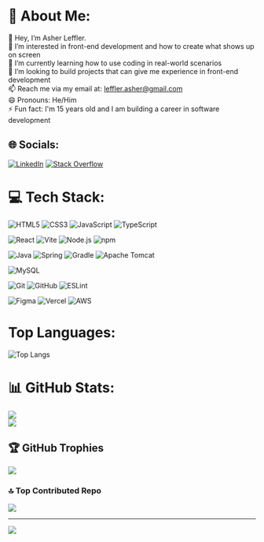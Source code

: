 # 💫 About Me:
👋 Hey, I’m Asher Leffler.<br>👀 I’m interested in front-end development and how to create what shows up on screen<br>🌱 I’m currently learning how to use coding in real-world scenarios<br>💞️ I’m looking to build projects that can give me experience in front-end development<br>📫 Reach me via my email at: leffler.asher@gmail.com<br>😄 Pronouns: He/Him<br>⚡ Fun fact: I'm 15 years old and I am building a career in software development


## 🌐 Socials:
[![LinkedIn](https://img.shields.io/badge/LinkedIn-%230077B5.svg?logo=linkedin&logoColor=white)](https://linkedin.com/in/asher-e-leffler) [![Stack Overflow](https://img.shields.io/badge/-Stackoverflow-FE7A16?logo=stack-overflow&logoColor=white)](https://stackoverflow.com/users/26397641) 

# 💻 Tech Stack:  
![HTML5](https://img.shields.io/badge/"html5"-%23E34F26.svg?style=for-the-badge&logo=html5&logoColor=white) ![CSS3](https://img.shields.io/badge/"css3"-%231572B6.svg?style=for-the-badge&logo=css3&logoColor=white) ![JavaScript](https://img.shields.io/badge/"javascript"-%23323330.svg?style=for-the-badge&logo=javascript&logoColor=%23F7DF1E) ![TypeScript](https://img.shields.io/badge/"typescript"-%23007ACC.svg?style=for-the-badge&logo=typescript&logoColor=white)

![React](https://img.shields.io/badge/"react"-%2320232a.svg?style=for-the-badge&logo=react&logoColor=%2361DAFB) ![Vite](https://img.shields.io/badge/"vite"-%23646CFF.svg?style=for-the-badge&logo=vite&logoColor=white) ![Node.js](https://img.shields.io/badge/"node.js"-%2343853D.svg?style=for-the-badge&logo=node.js&logoColor=white) ![npm](https://img.shields.io/badge/"npm"-%23CB3837.svg?style=for-the-badge&logo=npm&logoColor=white) 

![Java](https://img.shields.io/badge/"java"-%23ED8B00.svg?style=for-the-badge&logo=openjdk&logoColor=white) ![Spring](https://img.shields.io/badge/"spring"-%236DB33F.svg?style=for-the-badge&logo=spring&logoColor=white) ![Gradle](https://img.shields.io/badge/"gradle"-%2302303A.svg?style=for-the-badge&logo=gradle&logoColor=white) ![Apache Tomcat](https://img.shields.io/badge/"apache_tomcat"-%23F8DC75.svg?style=for-the-badge&logo=apache-tomcat&logoColor=black)  

![MySQL](https://img.shields.io/badge/"mysql"-%234479A1.svg?style=for-the-badge&logo=mysql&logoColor=white)  

![Git](https://img.shields.io/badge/"git"-%23F05033.svg?style=for-the-badge&logo=git&logoColor=white) ![GitHub](https://img.shields.io/badge/"github"-%23121011.svg?style=for-the-badge&logo=github&logoColor=white) ![ESLint](https://img.shields.io/badge/"eslint"-%234B32C3.svg?style=for-the-badge&logo=eslint&logoColor=white)  

![Figma](https://img.shields.io/badge/"figma"-%23F24E1E.svg?style=for-the-badge&logo=figma&logoColor=white) ![Vercel](https://img.shields.io/badge/"vercel"-%23000000.svg?style=for-the-badge&logo=vercel&logoColor=white) ![AWS](https://img.shields.io/badge/"AWS"-%23FF9900.svg?style=for-the-badge&logo=amazon-aws&logoColor=white)  

# Top Languages:
![Top Langs](https://github-readme-stats.vercel.app/api/top-langs/?username=AsherLeffler&layout=compact&langs_count=10&hide=html,css&theme=radical&hide_border=true)

# 📊 GitHub Stats:
![](https://github-readme-stats.vercel.app/api?username=AsherLeffler&theme=radical&hide_border=true&include_all_commits=true&count_private=false)<br/>
![](https://github-readme-streak-stats.herokuapp.com/?user=AsherLeffler&theme=radical&hide_border=true)<br/>

## 🏆 GitHub Trophies
![](https://github-profile-trophy.vercel.app/?username=AsherLeffler&theme=radical&no-frame=true&no-bg=false&margin-w=4)

### 🔝 Top Contributed Repo
![](https://github-contributor-stats.vercel.app/api?username=AsherLeffler&limit=5&theme=radical&hide_border=true&combine_all_yearly_contributions=true)

---
[![](https://visitcount.itsvg.in/api?id=AsherLeffler&icon=0&color=0)](https://visitcount.itsvg.in)

<!-- Proudly created with GPRM ( https://gprm.itsvg.in ) -->

